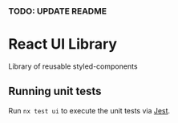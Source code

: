 ### TODO: UPDATE README

# React UI Library

Library of reusable styled-components

## Running unit tests

Run `nx test ui` to execute the unit tests via [Jest](https://jestjs.io).
